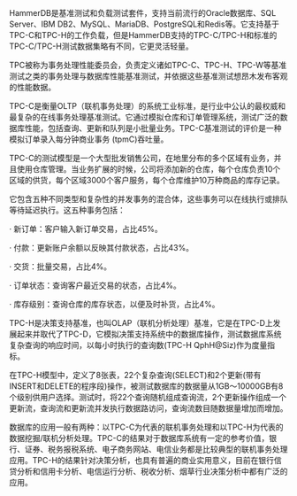 HammerDB是基准测试和负载测试套件，支持当前流行的Oracle数据库、SQL Server、IBM DB2、MySQL、MariaDB、PostgreSQL和Redis等。它支持基于TPC-C和TPC-H的工作负载，但是HammerDB支持的TPC-C/TPC-H和标准的TPC-C/TPC-H测试数据集略有不同，它更灵活轻量。

TPC被称为事务处理性能委员会，负责定义诸如TPC-C、TPC-H、TPC-W等基准测试之类的事务处理与数据库性能基准测试，并依据这些基准测试想昂木发布客观的性能数据。

TPC-C是衡量OLTP（联机事务处理）的系统工业标准，是行业中公认的最权威和最复杂的在线事务处理基准测试。它通过模拟仓库和订单管理系统，测试广泛的数据库性能，包括查询、更新和队列是小批量业务。TPC-C基准测试的评价是一种模拟订单录入每分钟商业事务 (tpmC)吞吐量。

TPC-C的测试模型是一个大型批发销售公司，在地里分布的多个区域有业务，并且使用仓库管理。当业务扩展的时候，公司将添加新的仓库，每个仓库负责10个区域的供货，每个区域3000个客户服务，每个仓库维护10万种商品的库存记录。

它包含五种不同类型和复杂性的并发事务的混合体，这些事务可以在线执行或排队等待延迟执行。这五种事务包括：

· 新订单：客户输入新订单交易，占比45%。

· 付款：更新账户余额以反映其付款状态，占比43%。

· 交货：批量交易，占比4%。

· 订单状态：查询客户最近交易的状态，占比4%。

· 库存级别：查询仓库的库存状态，以便及时补货，占比4%。

TPC-H是决策支持基准，也叫OLAP（联机分析处理）基准，它是在TPC-D上发展起来并取代了TPC-D，它模拟决策支持系统中的数据库操作，测试数据库系统复杂查询的响应时间，以每小时执行的查询数(TPC-H QphH@Siz)作为度量指标。

在TPC-H模型中，定义了8张表，22个复杂查询(SELECT)和2个更新(带有INSERT和DELETE的程序段)操作，被测试数据库的数据量从1GB～10000GB有8个级别供用户选择。测试时，将22个查询随机组成查询流，2个更新操作组成一个更新流，查询流和更新流并发执行数据路访问，查询流数目随数据量增加而增加。

数据库的应用一般有两种：以TPC-C为代表的联机事务处理和以TPC-H为代表的数据挖掘/联机分析处理。TPC-C的结果对于数据库系统有一定的参考价值，银行、证券、税务报税系统、电子商务网站、电信业务都是比较典型的联机事务处理应用。TPC-H的结果针对决策分析，也具有普遍的商业实用意义，目前在银行信贷分析和信用卡分析、电信运行分析、税收分析、烟草行业决策分析中都有广泛的应用。